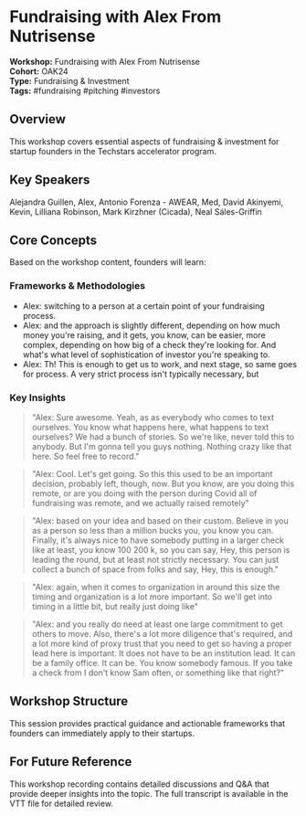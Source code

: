 # Fundraising with Alex From Nutrisense

**Workshop:** Fundraising with Alex From Nutrisense  
**Cohort:** OAK24  
**Type:** Fundraising & Investment  
**Tags:** #fundraising #pitching #investors

## Overview

This workshop covers essential aspects of fundraising & investment for startup founders in the Techstars accelerator program.

## Key Speakers

Alejandra Guillen, Alex, Antonio Forenza - AWEAR, Med, David Akinyemi, Kevin, Lilliana Robinson, Mark Kirzhner (Cicada), Neal Sáles-Griffin

## Core Concepts

Based on the workshop content, founders will learn:


### Frameworks & Methodologies

- Alex: switching to a person at a certain point of your fundraising process.
- Alex: and the approach is slightly different, depending on how much money you're raising, and it gets, you know, can be easier, more complex, depending on how big of a check they're looking for. And what's what level of sophistication of investor you're speaking to.
- Alex: Th! This is enough to get us to work, and next stage, so same goes for process. A very strict process isn't typically necessary, but

### Key Insights

> "Alex: Sure awesome. Yeah, as as everybody who comes to text ourselves. You know what happens here, what happens to text ourselves? We had a bunch of stories. So we're like, never told this to anybody. But I'm gonna tell you guys nothing. Nothing crazy like that here. So feel free to record."

> "Alex: Cool. Let's get going. So this this used to be an important decision, probably left, though, now. But you know, are you doing this remote, or are you doing with the person during Covid all of fundraising was remote, and we actually raised remotely"

> "Alex: based on your idea and based on their custom. Believe in you as a person so less than a million bucks you, you know you can. Finally, it's always nice to have somebody putting in a larger check like at least, you know 100 200 k, so you can say, Hey, this person is leading the round, but at least not strictly necessary. You can just collect a bunch of space from folks and say, Hey, this is enough."

> "Alex: again, when it comes to organization in around this size the timing and organization is a lot more important. So we'll get into timing in a little bit, but really just doing like"

> "Alex: and you really do need at least one large commitment to get others to move. Also, there's a lot more diligence that's required, and a lot more kind of proxy trust that you need to get so having a proper lead here is important. It does not have to be an institution lead. It can be a family office. It can be. You know somebody famous. If you take a check from I don't know Sam often, or something like that right?"


## Workshop Structure

This session provides practical guidance and actionable frameworks that founders can immediately apply to their startups.

## For Future Reference

This workshop recording contains detailed discussions and Q&A that provide deeper insights into the topic. The full transcript is available in the VTT file for detailed review.
